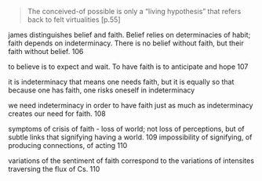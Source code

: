 > The conceived-of possible is only a “living hypothesis” that refers back to felt virtualities [p.55]

james distinguishes belief and faith. Belief relies on determinacies of habit; faith depends on indeterminacy. There is no belief without faith, but their faith without belief. 106

to believe is to expect and wait. To have faith is to anticipate and hope 107

it is indeterminacy that means one needs faith, but it is equally so that because one has faith, one risks oneself in indeterminacy

we need indeterminacy in order to have faith just as much as indeterminacy creates our need for faith. 108

symptoms of crisis of faith - loss of world; not loss of perceptions, but of subtle links that signifying having a world. 109
impossibility of signifying, of producing connections, of acting 110

variations of the sentiment of faith correspond to the variations of intensites traversing the flux of Cs. 110

